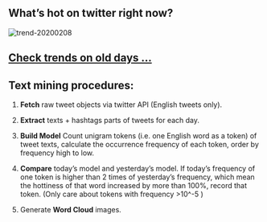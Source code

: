 ## What’s hot on twitter right now?

![trend-20200208][wordcloud]

[wordcloud]: https://raw.githubusercontent.com/xdqc/tweet-trend-everyday/master/word-cloud/trend-20200208.png?token=AF5V4P7ADR6KQBZ4CEDTNIK6AXRMU "trend-20200208"

## [Check trends on old days ...](https://github.com/xdqc/tweet-trend-everyday/tree/master/word-cloud)

## Text mining procedures:

1. **Fetch** raw tweet objects via twitter API (English tweets only).

2. **Extract** texts + hashtags parts of tweets for each day.

3. **Build Model** Count unigram tokens (i.e. one English word as a token) of tweet texts, calculate the occurrence frequency of each token, order by frequency high to low.

4. **Compare** today’s model and yesterday’s model. If today’s frequency of one token is higher than 2 times of yesterday’s frequency, which mean the hottiness of that word increased by more than 100%, record that token. (Only care about tokens with frequency >10^-5 )

5. Generate **Word Cloud** images.
